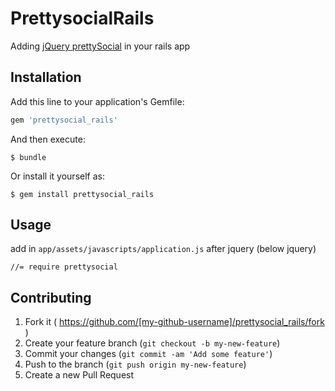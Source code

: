 # PrettysocialRails

Adding [jQuery prettySocial](http://sonnyt.com/prettySocial/) in your rails app

## Installation

Add this line to your application's Gemfile:

```ruby
gem 'prettysocial_rails'
```

And then execute:

    $ bundle

Or install it yourself as:

    $ gem install prettysocial_rails

## Usage
add in `app/assets/javascripts/application.js` after jquery (below jquery)

	//= require prettysocial

## Contributing

1. Fork it ( https://github.com/[my-github-username]/prettysocial_rails/fork )
2. Create your feature branch (`git checkout -b my-new-feature`)
3. Commit your changes (`git commit -am 'Add some feature'`)
4. Push to the branch (`git push origin my-new-feature`)
5. Create a new Pull Request
